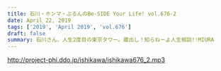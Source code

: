 ```yaml
---
title: 石川・ホンマ・ぶるんのBe-SIDE Your Life! vol.676-2
date: April 22, 2019
tags: ['2019', 'April 2019', 'vol.676']
draft: false
summary: 石川さん、人生2度目の東京タワー。蔵出し！知らねーよ人生相談!!MIURA
---
```


http://project-phi.ddo.jp/ishikawa/ishikawa676_2.mp3